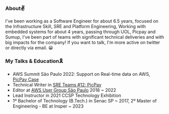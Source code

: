 ### About✌️ 
I've been working as a Software Engineer for about 6.5 years, focused on the Infrastructure Skill, SRE and Platform Engineering, Working with embedded systems for about 4 years, passing through UOL, Picpay and Sumup, I've been part of teams with significant technical deliveries and with big impacts for the company! If you want to talk, I'm more active on twitter or directly via email. :grinning:
### My Talks & Education🎗️
- AWS Summit São Paulo 2022: Support on Real-time data on AWS, [PicPay Case](https://youtu.be/mcL3I4pQO5k)
- Technical Writer in [SRE Teams #12: PicPay](https://open.substack.com/pub/sreteams/p/picpay?utm_campaign=post&utm_medium=web)
- Editor at [AWS User Group São Paulo](https://www.meetup.com/pt-BR/awsusergroupsp/) 2018 ~ 2022
- Lead Instructor in 2021 CCSP Technology Exhibition
- 1º Bachelor of Technology (B.Tech.) in Senac SP ~ 2017, 2º Master of Engineering - BE at Insper ~ 2023
